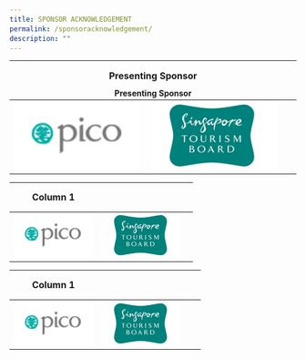 ```yaml
---
title: SPONSOR ACKNOWLEDGEMENT
permalink: /sponsoracknowledgement/
description: ""
---
```

<table>
	<tbody><tr>
			</tr></tbody><thead><tr><th colspan="4"> <p style="font-size: 16px; line-height: 12px"> Presenting Sponsor</p> Presenting Sponsor </th>
	</tr></thead>
	<tbody>
		<tr>
			<td colspan="1"><img style="width:230px;height:120px;" src="/images/Testing%20Sizes/pico%20250%20x%20140.png">
			</td><td colspan="1"><img style="width:230px;height:120px;" src="/images/Testing%20Sizes/stb%20250%20x%20140%201.png"></td><td></td><td></td>
		</tr>
	</tbody>
</table>
				

| <p style="font-size: 16px; line-height: 12px"> Column 1</p> | | |
| -------- | -------- | -------- | 
| <img style="width:140px;height:78px;" src="/images/Testing%20Sizes/pico%20250%20x%20140.png"> |  <img style="width:140px;height:78px;" src="/images/Testing%20Sizes/stb%20250%20x%20140%201.png">  |      | 


|<p style="font-size: 16px; line-height: 12px"> Column 1</p>  | | | |
| -------- | -------- | -------- | ---- |
| <img style="width:140px;height:78px;" src="/images/Testing%20Sizes/pico%20250%20x%20140.png"> |  <img style="width:140px;height:78px;" src="/images/Testing%20Sizes/stb%20250%20x%20140%201.png">  |      | |